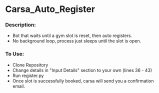 # Carsa_Auto_Register

### Description:
* Bot that waits until a gym slot is reset, then auto registers.
* No background loop, process just sleeps until the slot is open.


### To Use:
* Clone Repository
* Change details in "Input Details" section to your own   (lines 36 - 43)
* Run register.py
* Once slot is successfully booked, carsa will send you a confirmation email.
